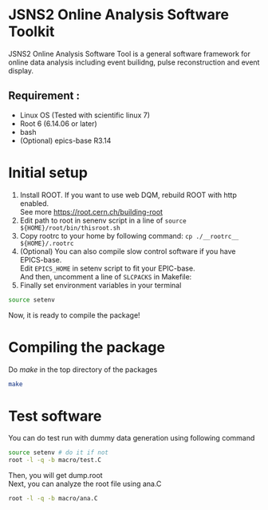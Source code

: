 # JSNS2 Online Analysis Software Toolkit
JSNS2 Online Analysis Software Tool is a general software framework for
online data analysis including event builidng, pulse reconstruction and event display.

## Requirement :
- Linux OS (Tested with scientific linux 7)
- Root 6 (6.14.06 or later)
- bash
- (Optional) epics-base R3.14
 
# Initial setup
1. Install ROOT. If you want to use web DQM, rebuild ROOT with http enabled.<br/> See more https://root.cern.ch/building-root
1. Edit path to root in senenv script in a line of `source ${HOME}/root/bin/thisroot.sh`
1. Copy rootrc to your home by following command: `cp ./__rootrc__ ${HOME}/.rootrc`
1. (Optional) You can also compile slow control software if you have EPICS-base. <br/>
Edit `EPICS_HOME` in setenv script to fit your EPIC-base.  <br/>
And then, uncomment a line of `SLCPACKS` in Makefile:
1. Finally set environment variables in your terminal
~~~bash
source setenv
~~~

Now, it is ready to compile the package!

# Compiling the package
Do *make* in the top directory of the packages 
~~~bash
make
~~~

# Test software
You can do test run with dummy data generation using following command
~~~bash
source setenv # do it if not
root -l -q -b macro/test.C
~~~
Then, you will get dump.root <br/>
Next, you can analyze the root file using ana.C
~~~bash
root -l -q -b macro/ana.C
~~~
